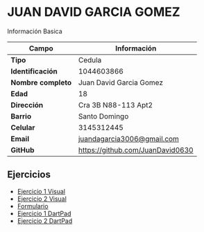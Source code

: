 # JUAN DAVID GARCIA GOMEZ
Información Basica

| Campo | Información |
| --- | --- |
| **Tipo** | Cedula |
| **Identificación** | 1044603866 |
| **Nombre completo** | Juan David Garcia Gomez |
| **Edad** | 18 |
| **Dirección** | Cra 3B N88-113 Apt2 |
| **Barrio** | Santo Domingo |
| **Celular** | 3145312445 |
| **Email** | juandagarcia3006@gmail.com |
| **GitHub** | https://github.com/JuanDavid0630 |

## Ejercicios
- [Ejercicio 1 Visual](ejercicio.md)
- [Ejercicio 2 Visual](ejercicio_2.md)
- [Formulario](formulario.md)
- [Ejercicio 1 DartPad](Ejercicio_Dart.md)
- [Ejercicio 2 DartPad](ejercicio_4.md)

